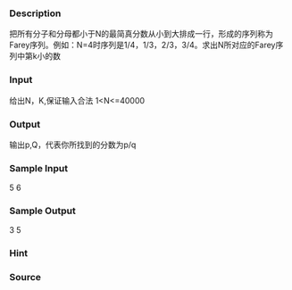 
### Description
把所有分子和分母都小于N的最简真分数从小到大排成一行，形成的序列称为Farey序列。例如：N=4时序列是1/4，1/3，2/3，3/4。求出N所对应的Farey序列中第k小的数
### Input
给出N，K,保证输入合法
1<N<=40000
### Output
输出p,Q，代表你所找到的分数为p/q
### Sample Input
5 6
### Sample Output
3 5
### Hint

### Source

